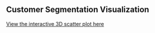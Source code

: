 ## Customer Segmentation Visualization

[View the interactive 3D scatter plot here](customer_segmentation.html)
